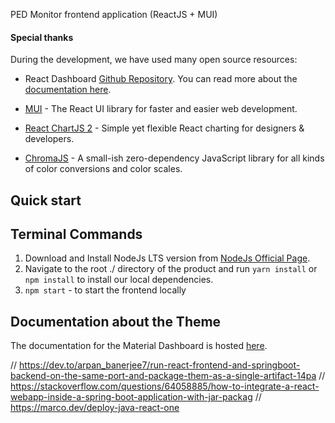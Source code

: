 PED Monitor frontend application (ReactJS + MUI)

#### Special thanks

During the development, we have used many open source resources:

- React Dashboard [Github Repository](https://github.com/creativetimofficial/material-dashboard-react). You can read more about the [documentation here](https://www.creative-tim.com/learning-lab/react/overview/material-dashboard/).


- [MUI](https://mui.com/) - The React UI library for faster and easier web development.
- [React ChartJS 2](http://reactchartjs.github.io/react-chartjs-2/#/) - Simple yet flexible React charting for designers & developers.
- [ChromaJS](https://gka.github.io/chroma.js/) - A small-ish zero-dependency JavaScript library for all kinds of color conversions and color scales.

## Quick start

## Terminal Commands

1. Download and Install NodeJs LTS version from [NodeJs Official Page](https://nodejs.org/en/download/).
2. Navigate to the root ./ directory of the product and run `yarn install` or `npm install` to install our local dependencies.
3. `npm start` - to start the frontend locally

## Documentation about the Theme

The documentation for the Material Dashboard is hosted [here](https://www.creative-tim.com/learning-lab/react/overview/material-dashboard/?ref=readme-mdr).

// https://dev.to/arpan_banerjee7/run-react-frontend-and-springboot-backend-on-the-same-port-and-package-them-as-a-single-artifact-14pa
// https://stackoverflow.com/questions/64058885/how-to-integrate-a-react-webapp-inside-a-spring-boot-application-with-jar-packag
// https://marco.dev/deploy-java-react-one